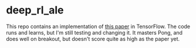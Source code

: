 # deep_rl_ale
This repo contains an implementation of [this paper](http://home.uchicago.edu/~arij/journalclub/papers/2015_Mnih_et_al.pdf) in TensorFlow.  The code runs and learns, but I'm still testing and changing it.  It masters Pong, and does well on breakout, but doesn't score quite as high as the paper yet.


